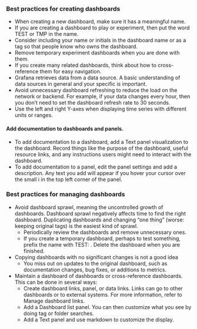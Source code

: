 
### Best practices for creating dashboards

* When creating a new dashboard, make sure it has a meaningful name.
* If you are creating a dashboard to play or experiment, then put the word TEST or TMP in the name.
* Consider including your name or initials in the dashboard name or as a tag so that people know who owns the dashboard.
* Remove temporary experiment dashboards when you are done with them.
* If you create many related dashboards, think about how to cross-reference them for easy navigation. 
* Grafana retrieves data from a data source. A basic understanding of data sources in general and your specific is important.
* Avoid unnecessary dashboard refreshing to reduce the load on the network or backend. For example, if your data changes every hour, then you don’t need to set the dashboard refresh rate to 30 seconds.
* Use the left and right Y-axes when displaying time series with different units or ranges.

#### Add documentation to dashboards and panels.
* To add documentation to a dashboard, add a Text panel visualization to the dashboard. Record things like the purpose of the dashboard, useful resource links, and any instructions users might need to interact with the dashboard.
* To add documentation to a panel, edit the panel settings and add a description. Any text you add will appear if you hover your cursor over the small i in the top left corner of the panel.

### Best practices for managing dashboards
* Avoid dashboard sprawl, meaning the uncontrolled growth of dashboards. Dashboard sprawl negatively affects time to find the right dashboard. Duplicating dashboards and changing “one thing” (worse: keeping original tags) is the easiest kind of sprawl.
   * Periodically review the dashboards and remove unnecessary ones.
   * If you create a temporary dashboard, perhaps to test something, prefix the name with TEST: . Delete the dashboard when you are finished.
* Copying dashboards with no significant changes is not a good idea
   * You miss out on updates to the original dashboard, such as documentation changes, bug fixes, or additions to metrics.
* Maintain a dashboard of dashboards or cross-reference dashboards. This can be done in several ways:
   * Create dashboard links, panel, or data links. Links can go to other dashboards or to external systems. For more information, refer to Manage dashboard links.
   * Add a Dashboard list panel. You can then customize what you see by doing tag or folder searches.
   * Add a Text panel and use markdown to customize the display.
